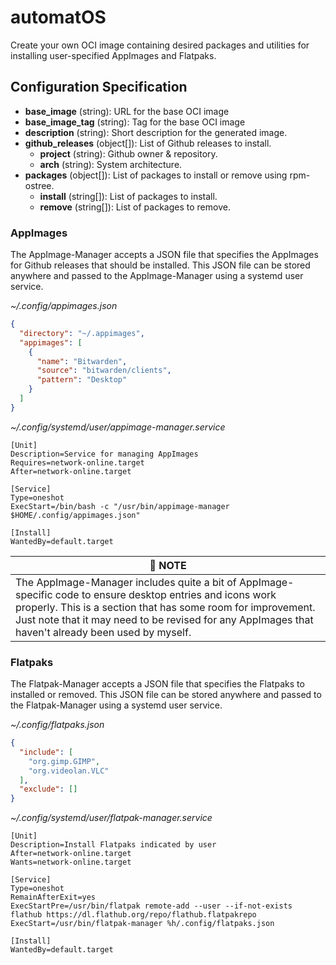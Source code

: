 # automatOS

Create your own OCI image containing desired packages and utilities for installing user-specified AppImages and Flatpaks.

## Configuration Specification

* **base_image** (string): URL for the base OCI image
* **base_image_tag** (string): Tag for the base OCI image
* **description** (string): Short description for the generated image.
* **github_releases** (object[]): List of Github releases to install.
  * **project** (string): Github owner & repository.
  * **arch** (string): System architecture.
* **packages** (object[]): List of packages to install or remove using rpm-ostree.
  * **install** (string[]): List of packages to install.
  * **remove** (string[]): List of packages to remove.

### AppImages

The AppImage-Manager accepts a JSON file that specifies the AppImages for Github releases that should be installed. This JSON file can be stored anywhere and passed to the AppImage-Manager using a systemd user service.

_~/.config/appimages.json_

```json
{
  "directory": "~/.appimages",
  "appimages": [
    {
      "name": "Bitwarden",
      "source": "bitwarden/clients",
      "pattern": "Desktop"
    }
  ]
}
```

_~/.config/systemd/user/appimage-manager.service_

```
[Unit]
Description=Service for managing AppImages
Requires=network-online.target
After=network-online.target

[Service]
Type=oneshot
ExecStart=/bin/bash -c "/usr/bin/appimage-manager $HOME/.config/appimages.json"

[Install]
WantedBy=default.target
```

| :memo: **NOTE** |
|--|
| The AppImage-Manager includes quite a bit of AppImage-specific code to ensure desktop entries and icons work properly. This is a section that has some room for improvement. Just note that it may need to be revised for any AppImages that haven't already been used by myself. |

### Flatpaks

The Flatpak-Manager accepts a JSON file that specifies the Flatpaks to installed or removed. This JSON file can be stored anywhere and passed to the Flatpak-Manager using a systemd user service.

_~/.config/flatpaks.json_

```json
{
  "include": [
    "org.gimp.GIMP",
    "org.videolan.VLC"
  ],
  "exclude": []
}
```

_~/.config/systemd/user/flatpak-manager.service_

```
[Unit]
Description=Install Flatpaks indicated by user
After=network-online.target
Wants=network-online.target

[Service]
Type=oneshot
RemainAfterExit=yes
ExecStartPre=/usr/bin/flatpak remote-add --user --if-not-exists flathub https://dl.flathub.org/repo/flathub.flatpakrepo
ExecStart=/usr/bin/flatpak-manager %h/.config/flatpaks.json

[Install]
WantedBy=default.target
```